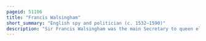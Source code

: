 ```yaml
---
pageid: 51106
title: "Francis Walsingham"
short_summary: "English spy and politician (c. 1532–1590)"
description: "Sir Francis Walsingham was the main Secretary to queen elizabeth I of England from december 20 1573 until his Death and is popularly remembered as her Spymaster."
---
```

